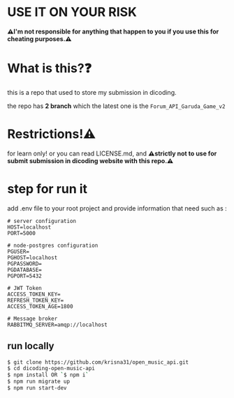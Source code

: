 # USE IT ON YOUR RISK

<b>⚠️I'm not responsible for anything that happen to you if you use this for cheating purposes.⚠️</b>

# What is this?❓

this is a repo that used to store my submission in dicoding.

the repo has <b>2 branch</b> which the latest one is the `Forum_API_Garuda_Game_v2`

# Restrictions!⚠️

for learn only! or you can read LICENSE.md, and <b>⚠️strictly not to use for submit submission in dicoding website with this repo.⚠️</b>

# step for run it
add .env file to your root project and provide information that need such as :
```
# server configuration
HOST=localhost
PORT=5000

# node-postgres configuration
PGUSER=
PGHOST=localhost
PGPASSWORD=
PGDATABASE=
PGPORT=5432

# JWT Token
ACCESS_TOKEN_KEY=
REFRESH_TOKEN_KEY=
ACCESS_TOKEN_AGE=1800

# Message broker
RABBITMQ_SERVER=amqp://localhost
```

## run locally

```bash
$ git clone https://github.com/krisna31/open_music_api.git
$ cd dicoding-open-music-api
$ npm install OR `$ npm i`
$ npm run migrate up
$ npm run start-dev
```
